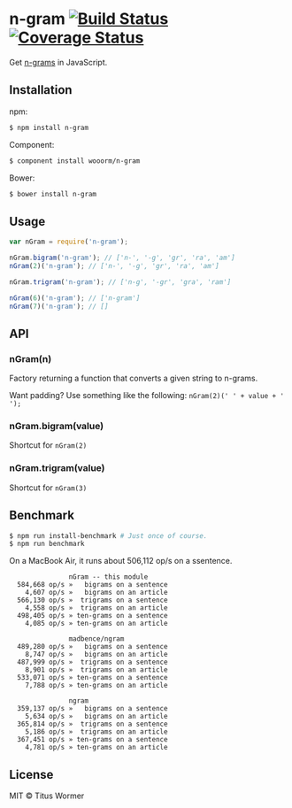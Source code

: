 # n-gram [![Build Status](https://travis-ci.org/wooorm/n-gram.svg?branch=master)](https://travis-ci.org/wooorm/n-gram) [![Coverage Status](https://img.shields.io/coveralls/wooorm/n-gram.svg)](https://coveralls.io/r/wooorm/n-gram?branch=master)

Get [n-grams](http://en.wikipedia.org/wiki/N-gram) in JavaScript.

## Installation

npm:
```sh
$ npm install n-gram
```

Component:
```sh
$ component install wooorm/n-gram
```

Bower:
```sh
$ bower install n-gram
```

## Usage

```js
var nGram = require('n-gram');

nGram.bigram('n-gram'); // ['n-', '-g', 'gr', 'ra', 'am']
nGram(2)('n-gram'); // ['n-', '-g', 'gr', 'ra', 'am']

nGram.trigram('n-gram'); // ['n-g', '-gr', 'gra', 'ram']

nGram(6)('n-gram'); // ['n-gram']
nGram(7)('n-gram'); // []
```

## API

### nGram(n)

Factory returning a function that converts a given string to n-grams.

Want padding? Use something like the following: `nGram(2)(' ' + value + ' ');`

### nGram.bigram(value)

Shortcut for `nGram(2)`

### nGram.trigram(value)

Shortcut for `nGram(3)`

## Benchmark

```sh
$ npm run install-benchmark # Just once of course.
$ npm run benchmark
```

On a MacBook Air, it runs about 506,112 op/s on a ssentence.

```
               nGram -- this module
  584,668 op/s »   bigrams on a sentence
    4,607 op/s »   bigrams on an article
  566,130 op/s »  trigrams on a sentence
    4,558 op/s »  trigrams on an article
  498,405 op/s » ten-grams on a sentence
    4,085 op/s » ten-grams on an article

               madbence/ngram
  489,280 op/s »   bigrams on a sentence
    8,747 op/s »   bigrams on an article
  487,999 op/s »  trigrams on a sentence
    8,901 op/s »  trigrams on an article
  533,071 op/s » ten-grams on a sentence
    7,788 op/s » ten-grams on an article

               ngram
  359,137 op/s »   bigrams on a sentence
    5,634 op/s »   bigrams on an article
  365,814 op/s »  trigrams on a sentence
    5,186 op/s »  trigrams on an article
  367,451 op/s » ten-grams on a sentence
    4,781 op/s » ten-grams on an article

```

## License

MIT © Titus Wormer
